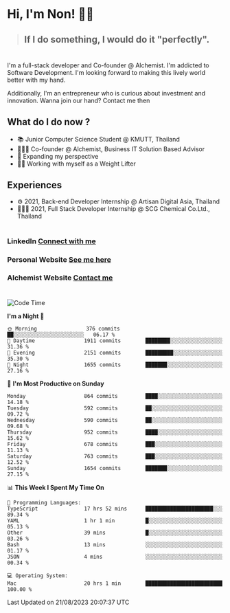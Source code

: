 # Hi, I'm Non! 🖐🏻

> ## If I do something, I would do it "perfectly".

#

I'm a full-stack developer and Co-founder @ Alchemist. I'm addicted to Software Development. I'm looking forward to making this lively world better with my hand.

Additionally, I'm an entrepreneur who is curious about investment and innovation. Wanna join our hand? Contact me then

## What do I do now ?

- 📚 Junior Computer Science Student @ KMUTT, Thailand
- 🧑🏻‍💻 Co-founder @ Alchemist, Business IT Solution Based Advisor
- 🌈 Expanding my perspective
- 🏋🏻 Working with myself as a Weight Lifter

## Experiences

- ⚙️ 2021, Back-end Developer Internship @ Artisan Digital Asia, Thailand
- 🧑🏻‍💻 2021, Full Stack Developer Internship @ SCG Chemical Co.Ltd., Thailand

#

### LinkedIn [Connect with me](https://www.linkedin.com/in/non-nontra/)

### Personal Website [See me here](https://nonnontra.com/)

### Alchemist Website [Contact me](https://alchemist-softwarehouse.co/)

#

<!--START_SECTION:waka-->
![Code Time](http://img.shields.io/badge/Code%20Time-2%2C980%20hrs%2054%20mins-blue)

**I'm a Night 🦉** 

```text
🌞 Morning                376 commits         ██░░░░░░░░░░░░░░░░░░░░░░░   06.17 % 
🌆 Daytime                1911 commits        ████████░░░░░░░░░░░░░░░░░   31.36 % 
🌃 Evening                2151 commits        █████████░░░░░░░░░░░░░░░░   35.30 % 
🌙 Night                  1655 commits        ███████░░░░░░░░░░░░░░░░░░   27.16 % 
```
📅 **I'm Most Productive on Sunday** 

```text
Monday                   864 commits         ████░░░░░░░░░░░░░░░░░░░░░   14.18 % 
Tuesday                  592 commits         ██░░░░░░░░░░░░░░░░░░░░░░░   09.72 % 
Wednesday                590 commits         ██░░░░░░░░░░░░░░░░░░░░░░░   09.68 % 
Thursday                 952 commits         ████░░░░░░░░░░░░░░░░░░░░░   15.62 % 
Friday                   678 commits         ███░░░░░░░░░░░░░░░░░░░░░░   11.13 % 
Saturday                 763 commits         ███░░░░░░░░░░░░░░░░░░░░░░   12.52 % 
Sunday                   1654 commits        ███████░░░░░░░░░░░░░░░░░░   27.15 % 
```


📊 **This Week I Spent My Time On** 

```text
💬 Programming Languages: 
TypeScript               17 hrs 52 mins      ██████████████████████░░░   89.34 % 
YAML                     1 hr 1 min          █░░░░░░░░░░░░░░░░░░░░░░░░   05.13 % 
Other                    39 mins             █░░░░░░░░░░░░░░░░░░░░░░░░   03.26 % 
Bash                     13 mins             ░░░░░░░░░░░░░░░░░░░░░░░░░   01.17 % 
JSON                     4 mins              ░░░░░░░░░░░░░░░░░░░░░░░░░   00.34 % 

💻 Operating System: 
Mac                      20 hrs 1 min        █████████████████████████   100.00 % 
```


 Last Updated on 21/08/2023 20:07:37 UTC
<!--END_SECTION:waka-->
